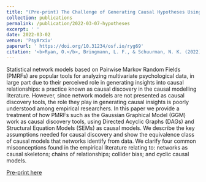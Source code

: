 ```yaml
---
title: "(Pre-print) The Challenge of Generating Causal Hypotheses Using Network Models"
collection: publications
permalink: /publication/2022-03-07-hypotheses
excerpt: ' '
date: 2022-03-02
venue: 'PsyArxiv'
paperurl: ' https://doi.org/10.31234/osf.io/ryg69'
citation: '<b>Ryan, O.</b>, Bringmann, L. F., & Schuurman, N. K. (2022). The Challenge of Generating Causal Hypotheses Using Network Models. PsyArxiv Pre-print.'
---
```


Statistical network models based on Pairwise Markov Random Fields (PMRFs) are popular tools for analyzing multivariate psychological data, in large part due to their perceived role in generating insights into causal relationships: a practice known as causal discovery in the causal modelling literature. However, since network models are not presented as causal discovery tools, the role they play in generating causal insights is poorly understood among empirical researchers. In this paper we provide a treatment of how PMRFs such as the Gaussian Graphical Model (GGM) work as causal discovery tools, using Directed Acyclic Graphs (DAGs) and Structural Equation Models (SEMs) as causal models. We describe the key assumptions needed for causal discovery and show the equivalence class of causal models that networks identify from data. We clarify four common misconceptions found in the empirical literature relating to: networks as causal skeletons; chains of relationships; collider bias; and cyclic causal models.

[Pre-print here](https://psyarxiv.com/ryg69)
